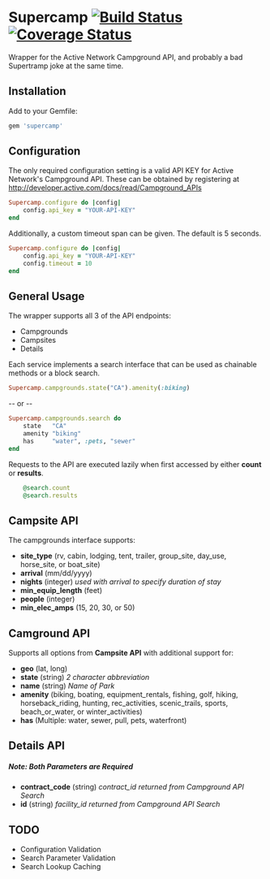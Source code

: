 Supercamp [![Build Status](https://travis-ci.org/davekrupinski/supercamp.svg?branch=master)](https://travis-ci.org/davekrupinski/supercamp.svg?branch=master) [![Coverage Status](https://img.shields.io/coveralls/davekrupinski/supercamp.svg)](https://coveralls.io/r/davekrupinski/supercamp?branch=master)
============

Wrapper for the Active Network Campground API, and probably a bad Supertramp joke at the same time.

Installation
------------

Add to your Gemfile:

```ruby
gem 'supercamp'
```

Configuration
------------
The only required configuration setting is a valid API KEY for Active Network's Campground API.  These can be obtained by registering at http://developer.active.com/docs/read/Campground_APIs

```ruby
Supercamp.configure do |config|
    config.api_key = "YOUR-API-KEY"
end
```
Additionally, a custom timeout span can be given.  The default is 5 seconds.
```ruby
Supercamp.configure do |config|
    config.api_key = "YOUR-API-KEY"
    config.timeout = 10
end
```

General Usage
------------

The wrapper supports all 3 of the API endpoints:
* Campgrounds
* Campsites
* Details

Each service implements a search interface that can be used as chainable methods or a block search.
```ruby
Supercamp.campgrounds.state("CA").amenity(:biking)
```
-- or --
```ruby
Supercamp.campgrounds.search do
    state   "CA"
    amenity "biking"
    has     "water", :pets, "sewer"
end
```

Requests to the API are executed lazily when first accessed by either **count** or **results**.

```ruby
	@search.count 
    @search.results
```

## Campsite API

The campgrounds interface supports:
* **site_type** (rv, cabin, lodging, tent, trailer, group_site, day_use, horse_site, or boat_site)
* **arrival** (mm/dd/yyyy)
* **nights** (integer) *used with *arrival* to specify duration of stay*
* **min_equip_length** (feet)
* **people** (integer)
* **min_elec_amps** (15, 20, 30, or 50)

## Camground API
Supports all options from **Campsite API** with additional support for:
* **geo** (lat, long)
* **state** (string) *2 character abbreviation*
* **name** (string) *Name of Park*
* **amenity** (biking, boating, equipment_rentals, fishing, golf, hiking, horseback_riding, hunting, rec_activities, scenic_trails, sports, beach_or_water, or winter_activities)
* **has** (Multiple: water, sewer, pull, pets, waterfront)

## Details API
##### Note: Both Parameters are Required
* **contract_code** (string) *contract_id returned from Campground API Search*
* **id** (string) *facility_id returned from Campground API Search*

## TODO
* Configuration Validation
* Search Parameter Validation
* Search Lookup Caching
